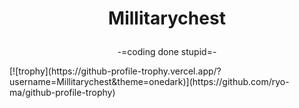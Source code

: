 # <p align=center>Millitarychest </p>
<p align=center> -=coding done stupid=- </p>
[![trophy](https://github-profile-trophy.vercel.app/?username=Millitarychest&theme=onedark)](https://github.com/ryo-ma/github-profile-trophy)
